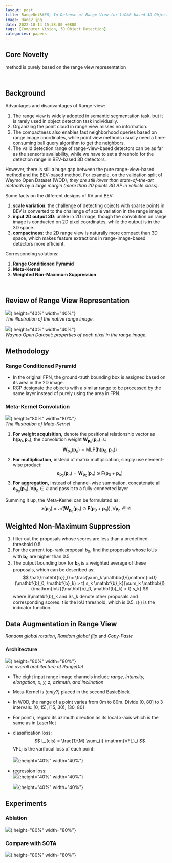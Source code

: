```yaml
---
layout: post
title: RangeDet&#58; In Defense of Range View for LiDAR-based 3D Object Detection
image: Dana2.jpg
date: 2022-10-14 15:38:00 +0800
tags: [Computer Vision, 3D Object Detection]
categories: papers
---
```




## Core Novelty
method is purely based on the range view representation

<br/>


## Background

Advantages and disadvantages of Range-view:

1. The range view is widely adopted in semantic segmentation task, but it is rarely used in object detection task individually.
2. Organizing the point cloud in range view misses no information.
3. The compactness also enables fast neighborhood queries based on range image coordinates, while point view methods usually need a time-consuming ball query algorithm to get the neighbors.
4. The valid detection range of range-view-based detectors can be as far as the sensor’s availability, while we have to set a threshold for the detection range in BEV-based 3D detectors.


However, there is still a huge gap between the pure range-view-based method and the BEV-based method. For example, on the validation split of Waymo Open Dataset (WOD), *they are still lower than state-of-the-art methods by a large margin (more than 20 points 3D AP in vehicle class)*.


Some facts on the different designs of RV and BEV:
1. **scale variation**: the challenge of detecting objects with sparse points in BEV is converted to the challenge of scale variation in the range image.
2. **input 2D output 3D**: unlike in 2D image, though the convolution on range image is conducted on 2D pixel coordinates, while the output is in the 3D space.
3. **compactness**: the 2D range view is naturally more compact than 3D space, which makes feature extractions in range-image-based detectors more efficient.

Corresponding solutions:
1. **Range Conditioned Pyramid**
2. **Meta-Kernel**
3. **Weighted Non-Maximum Suppression**

<br/>

## Review of Range View Representation

![](https://github.com/Zanue/Zanue.github.io/raw/main/images/blog_img/rangedet/rangedet-lidar.jpg){:height="40%" width="40%"}  
*The illustration of the native range image.*

![](https://github.com/Zanue/Zanue.github.io/raw/main/images/blog_img/rangedet/rangedet-wod.jpg){:height="40%" width="40%"}  
*Waymo Open Dataset: properties of each pixel in the range image.*


## Methodology

### Range Conditioned Pyramid
- In the original FPN, the ground-truth bounding box is assigned based on its area in the 2D image.
- RCP designate the objects with a similar range to be processed by the same layer instead of purely using the area in FPN.

### Meta-Kernel Convolution
![](https://github.com/Zanue/Zanue.github.io/raw/main/images/blog_img/rangedet/rangedet-metakernel.jpg){:height="80%" width="80%"}  
*The illustration of Meta-Kernel*

1. **For weight acquisition,** denote the positional relationship vector as $\mathbf{h}(\mathbf{p}_0, \mathbf{p}_n)$, the convolution weight $\mathbf{W}_{\mathbf{p}_0}(\mathbf{p}_n)$ is:  
   $$
   \mathbf{W}_{\mathbf{p}_0}(\mathbf{p}_n) = \mathrm{MLP}(\mathbf{h}(\mathbf{p}_0, \mathbf{p}_n))
   $$
2. **For multiplication,** instead of matrix multiplication, simply use element-wise product:  
    $$
    \mathbf{o}_{\mathbf{p}_0}(\mathbf{p}_n) = \mathbf{W}_{\mathbf{p}_0}(\mathbf{p}_n) \odot \mathbf{F}(\mathbf{p}_0 + \mathbf{p}_n)
    $$
3. **For aggregation,** instead of channel-wise summation, concatenate all $\mathbf{o}_{\mathbf{p}_0}(\mathbf{p}_n), \forall \mathbf{p}_n \in \mathcal{G}$ and pass it to a fully-connected layer

Summing it up, the Meta-Kernel can be formulated as: <br/>
$$
\mathbf{z}(\mathbf{p}_0) = \mathcal{A}(\mathbf{W}_{\mathbf{p}_0}(\mathbf{p}_n) \odot \mathbf{F}(\mathbf{p}_0 + \mathbf{p}_n)), \forall \mathbf{p}_n \in \mathcal{G}
$$

## Weighted Non-Maximum Suppression
1. filter out the proposals whose scores are less than a predefined threshold 0.5
2. For the current top-rank proposal $\mathbf{b}_0$, find the proposals whose IoUs with $\mathbf{b}_0$ are higher than 0.5
3. The output bounding box for $\mathbf{b}_0$ is a weighted average of these proposals, which can be described as:  
   $$
   \hat{\mathbf{b}}_0 = \frac{\sum_k \mathbb{I}(\mathrm{IoU}(\mathbf{b}_0, \mathbf{b}_k) > t) s_k \mathbf{b}_k}{\sum_k \mathbb{I}(\mathrm{IoU}(\mathbf{b}_0, \mathbf{b}_k) > t) s_k}
   $$
   where $\mathbf{b}_k and $s_k denote other proposals and corresponding scores. $t$ is the IoU threshold, which is 0.5. $\mathbb{I}$(·) is the indicator function.

## Data Augmentation in Range View
*Random global rotation*, *Random global flip* and *Copy-Paste*


### Architecture
![](https://github.com/Zanue/Zanue.github.io/raw/main/images/blog_img/rangedet/rangedet-framework.jpg){:height="80%" width="80%"}  
*The overall architecture of RangeDet*

- The eight input range image channels include *range, intensity, elongation, x, y, z, azimuth, and inclination*
- Meta-Kernel is *(only?)* placed in the second BasicBlock
- In WOD, the range of a point varies from 0m to 80m. Divide [0, 80] to 3 intervals: [0, 15), [15, 30), [30, 80]
- For point $i$, regard its azimuth direction as its local x-axis which is the same as in LaserNet
- classification loss:  
  $$
   L_{cls} = \frac{1}{M} \sum_{i} \mathrm{VFL}_i
  $$
  $\mathrm{VFL}_i$ is the varifocal loss of each point:

  ![](https://github.com/Zanue/Zanue.github.io/raw/main/images/blog_img/rangedet/rangedet-vfl.jpg){:height="40%" width="40%"}
- regression loss: <br/>
  ![](https://github.com/Zanue/Zanue.github.io/raw/main/images/blog_img/rangedet/rangedet-regloss1.jpg){:height="40%" width="40%"}  
  
  ![](https://github.com/Zanue/Zanue.github.io/raw/main/images/blog_img/rangedet/rangedet-regloss2.jpg){:height="40%" width="40%"}



## Experiments

### Ablation
![](https://github.com/Zanue/Zanue.github.io/raw/main/images/blog_img/rangedet/rangedet-ablation.jpg){:height="80%" width="80%"}

### Compare with SOTA
![](https://github.com/Zanue/Zanue.github.io/raw/main/images/blog_img/rangedet/rangedet-sotacomp.jpg){:height="80%" width="80%"}



